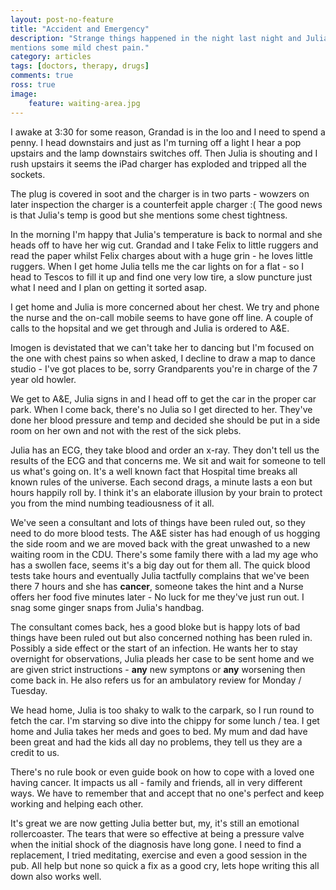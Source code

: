 ```yaml
---
layout: post-no-feature
title: "Accident and Emergency"
description: "Strange things happened in the night last night and Julia casually
mentions some mild chest pain."
category: articles
tags: [doctors, therapy, drugs]
comments: true
ross: true
image:
    feature: waiting-area.jpg
---
```


I awake at 3:30 for some reason, Grandad is in the loo and I need to spend
a penny.  I head downstairs and just as I'm turning off a light I hear a pop
upstairs and the lamp downstairs switches off.  Then Julia is shouting and I
rush upstairs it seems the iPad charger has exploded and tripped all the sockets.

The plug is covered in soot and the charger is in two parts - wowzers on later
inspection the charger is a counterfeit apple charger :( The good news is that Julia's temp is good
but she mentions some chest tightness.

In the morning I'm happy that Julia's temperature is back to normal and she heads
off to have her wig cut. Grandad and I take Felix to little ruggers and read the
paper whilst Felix charges about with a huge grin - he loves little ruggers.
When I get home Julia tells me the car lights on for a flat - so I head to Tescos
to fill it up and find one very low tire, a slow puncture just what I need and I
plan on getting it sorted asap.

I get home and Julia is more concerned about her chest. We try and phone the
nurse and the on-call mobile seems to have gone off line.  A couple of calls to
the hopsital and we get through and Julia is ordered to A&E.

Imogen is devistated that we can't take her to dancing but I'm focused on the one
with chest pains so when asked, I decline to draw a map to dance studio - I've got
places to be, sorry Grandparents you're in charge of the 7 year old howler.

We get to A&E, Julia signs in and I head off to get the car in the proper car
park. When I come back, there's no Julia so I get directed to her.  They've done her
blood pressure and temp and decided she should be put in a side room on her own and not
with the rest of the sick plebs.

Julia has an ECG, they take blood and order an x-ray.  They don't tell us the
results of the ECG and that concerns me.  We sit and wait for someone to tell
us what's going on.  It's a well known fact that Hospital time breaks all known
rules of the universe. Each second drags, a minute lasts a eon but hours happily
roll by. I think it's an elaborate illusion by your brain to protect you from the mind
numbing teadiousness of it all.

We've seen a consultant and lots of things have been ruled out, so they need to do
more blood tests.  The A&E sister has had enough of us hogging the side room
and we are moved back with the great unwashed to a new waiting room in the CDU.  There's
some family there with a lad my age who has a swollen face, seems it's a big day
out for them all.  The quick blood tests take hours and eventually Julia tactfully complains
that we've been there 7 hours and she has **cancer**, someone takes the hint
and a Nurse offers her food five minutes later - No luck for me they've just
run out.  I snag some ginger snaps from Julia's handbag.

The consultant comes back, hes a good bloke but is happy lots of bad things have
been ruled out but also concerned nothing has been ruled in.  Possibly a side
effect or the start of an infection. He wants her to stay overnight for
observations, Julia pleads her case to be sent home and we are given strict
instructions - **any** new symptons or **any** worsening then come back in.  He
also refers us for an ambulatory review for Monday / Tuesday.

We head home, Julia is too shaky to walk to the carpark, so I run round to fetch
the car.  I'm starving so dive into the chippy for some lunch / tea.  I get home
and Julia takes her meds and goes to bed. My mum and dad have been great and had
the kids all day no problems, they tell us they are a credit to us.


There's no rule book or even guide book on how to cope with a loved one having
cancer. It impacts us all - family and friends, all in very different ways. We
have to remember that and accept that no one's perfect and keep working and helping
each other.

It's great we are now getting Julia better but, my, it's still an emotional
rollercoaster. The tears that were so effective at being a pressure valve when
the initial shock of the diagnosis have long gone. I need to find a replacement,
I tried meditating, exercise and even a good session in the pub. All help but none
so quick a fix as a good cry, lets hope writing this all down also works well.
